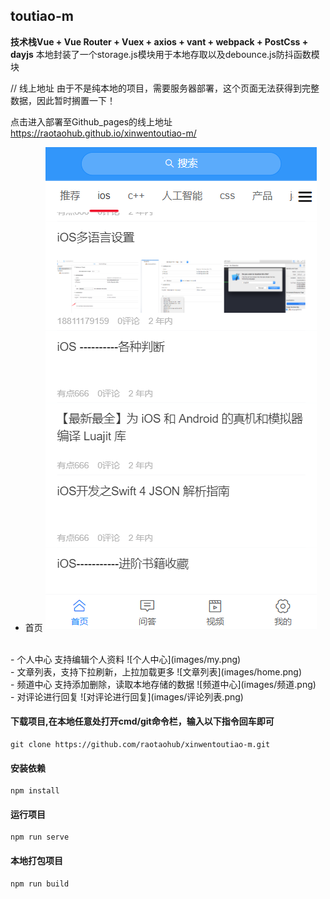 ## toutiao-m

**技术栈Vue + Vue Router + Vuex + axios + vant + webpack + PostCss + dayjs**
本地封装了一个storage.js模块用于本地存取以及debounce.js防抖函数模块

// 线上地址 由于不是纯本地的项目，需要服务器部署，这个页面无法获得到完整数据，因此暂时搁置一下！

点击进入部署至Github_pages的线上地址 https://raotaohub.github.io/xinwentoutiao-m/

- 首页 
![首页](images/home.png)
<br>
- 个人中心 支持编辑个人资料
![个人中心](images/my.png)
<br>
- 文章列表，支持下拉刷新，上拉加载更多
![文章列表](images/home.png)
<br>
- 频道中心 支持添加删除，读取本地存储的数据
![频道中心](images/频道.png)
<br>
- 对评论进行回复
![对评论进行回复](images/评论列表.png)

#### 下载项目,在本地任意处打开cmd/git命令栏，输入以下指令回车即可
```
git clone https://github.com/raotaohub/xinwentoutiao-m.git
```
#### 安装依赖
```
npm install
```

#### 运行项目
```
npm run serve
```

#### 本地打包项目
```
npm run build
```

